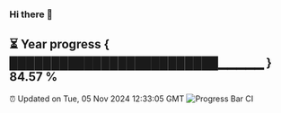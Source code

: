 ### Hi there 👋
⏳ Year progress { █████████████████████████▁▁▁▁▁ } 84.57 %
---
⏰ Updated on Tue, 05 Nov 2024 12:33:05 GMT
![Progress Bar CI](https://github.com/liununu/liununu/workflows/Progress%20Bar%20CI/badge.svg)
